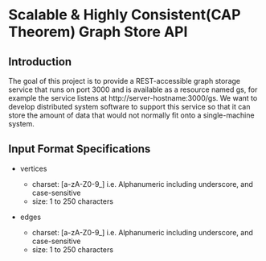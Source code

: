 # Scalable &amp; Highly Consistent(CAP Theorem) Graph Store API

## Introduction

The goal of this project is to provide a REST-accessible graph storage service that 
runs on port 3000 and is available as a resource named gs, for example the service 
listens at http://server-hostname:3000/gs. We want to develop distributed system 
software to support this service so that it can store the amount of data that would 
not normally fit onto a single-machine system.

## Input Format Specifications
- vertices
  - charset: [a-zA-Z0-9_] i.e. Alphanumeric including underscore, and case-sensitive 
  - size:    1 to 250 characters

- edges
  - charset: [a-zA-Z0-9_] i.e. Alphanumeric including underscore, and case-sensitive 
  - size:    1 to 250 characters